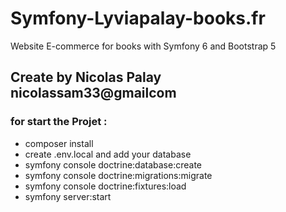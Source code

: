 # Symfony-Lyviapalay-books.fr
Website E-commerce for books with Symfony 6 and Bootstrap 5
## Create by Nicolas Palay nicolassam33@gmailcom

### for start the Projet : 
- composer install
- create .env.local and add your database
- symfony console doctrine:database:create
- symfony console doctrine:migrations:migrate 
- symfony console doctrine:fixtures:load
- symfony server:start
